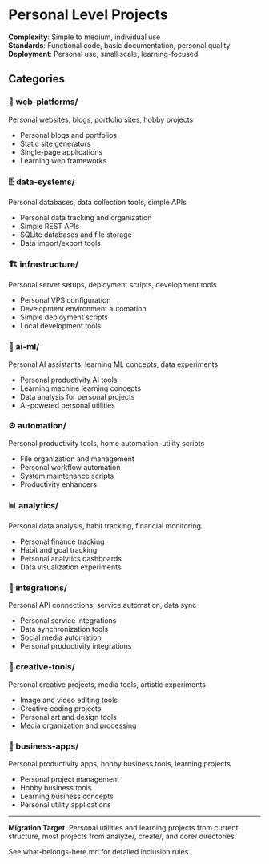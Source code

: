 # Personal Level Projects

**Complexity**: Simple to medium, individual use  
**Standards**: Functional code, basic documentation, personal quality  
**Deployment**: Personal use, small scale, learning-focused

## Categories

### 📱 web-platforms/
Personal websites, blogs, portfolio sites, hobby projects
- Personal blogs and portfolios
- Static site generators
- Single-page applications
- Learning web frameworks

### 🗄️ data-systems/
Personal databases, data collection tools, simple APIs
- Personal data tracking and organization
- Simple REST APIs
- SQLite databases and file storage
- Data import/export tools

### 🏗️ infrastructure/
Personal server setups, deployment scripts, development tools
- Personal VPS configuration
- Development environment automation
- Simple deployment scripts
- Local development tools

### 🤖 ai-ml/
Personal AI assistants, learning ML concepts, data experiments
- Personal productivity AI tools
- Learning machine learning concepts
- Data analysis for personal projects
- AI-powered personal utilities

### ⚙️ automation/
Personal productivity tools, home automation, utility scripts
- File organization and management
- Personal workflow automation
- System maintenance scripts
- Productivity enhancers

### 📊 analytics/
Personal data analysis, habit tracking, financial monitoring
- Personal finance tracking
- Habit and goal tracking
- Personal analytics dashboards
- Data visualization experiments

### 🔌 integrations/
Personal API connections, service automation, data sync
- Personal service integrations
- Data synchronization tools
- Social media automation
- Personal productivity integrations

### 🎨 creative-tools/
Personal creative projects, media tools, artistic experiments
- Image and video editing tools
- Creative coding projects
- Personal art and design tools
- Media organization and processing

### 💼 business-apps/
Personal productivity apps, hobby business tools, learning projects
- Personal project management
- Hobby business tools
- Learning business concepts
- Personal utility applications

---

**Migration Target**: Personal utilities and learning projects from current structure, most projects from analyze/, create/, and core/ directories.

See what-belongs-here.md for detailed inclusion rules.
